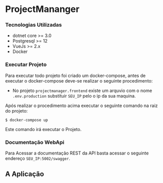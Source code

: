 # ProjectMananger

### Tecnologias Utilizadas

- dotnet core >= 3.0
- Postgresql >= 12
- VueJs >= 2.x
- Docker

### Executar Projeto

Para executar todo projeto foi criado um docker-compose, antes de executar o docker-compose deve-se realizar o seguinte procedimento:

* No projeto `projectmanager.frontend` existe um arquvio com o nome `.env.production` substituir `SEU_IP` pelo o ip da sua maquina.

Após realizar o procedimento acima executar o seguinte comando na raiz do projeto:

```console
$ docker-compose up
```

Este comando irá executar o Projeto.

### Documentação WebApi

Para Acessar a documentação REST da API basta acessar o seguinte endereço `SEU_IP:5002/swagger`.

## A Aplicação